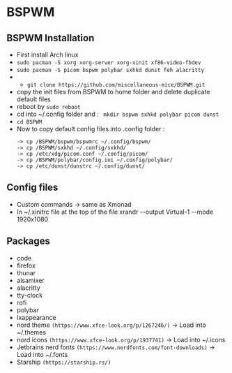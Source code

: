 # BSPWM

## BSPWM Installation
- First install Arch linux
- ```sudo pacman -S xorg xorg-server xorg-xinit xf86-video-fbdev```
- ```sudo pacman -S picom bspwm polybar sxhkd dunst feh alacritty```
- - ```git clone https://github.com/miscellaneous-mice/BSPWM.git```
- copy the init files from BSPWM to home folder and delete duplicate default files
- reboot by ```sudo reboot```
- cd into ~/.config folder and : ``` mkdir bspwm sxhkd polybar picom dunst```
- ```cd BSPWM```
- Now to copy default config files into .config folder :
  ```
  -> cp /BSPWM/bspwm/bspwmrc ~/.config/bspwm/
  -> cp /BSPWM/sxkhd ~/.config/sxkhd/
  -> cp /etc/xdg/picom.conf ~/.config/picom/
  -> cp /BSPWM/polybar/config.ini ~/.config/polybar/
  -> cp /etc/dunst/dunstrc ~/.config/dunst/
  ```
  

## Config files
- Custom commands -> same as Xmonad
- In ~/.xinitrc file at the top of the file xrandr --output Virtual-1 --mode 1920x1080


## Packages
- code
- firefox
- thunar
- alsamixer
- alacritty
- tty-clock
- rofi
- polybar
- lxappearance
- nord theme ```(https://www.xfce-look.org/p/1267246/)``` -> Load into ~/.themes
- nord icons ```(https://www.xfce-look.org/p/1937741)```  -> Load into ~/.icons
- Jetbrains nerd fonts ```(https://www.nerdfonts.com/font-downloads)``` -> Load into ~/.fonts
- Starship ```(https://starship.rs/)```
